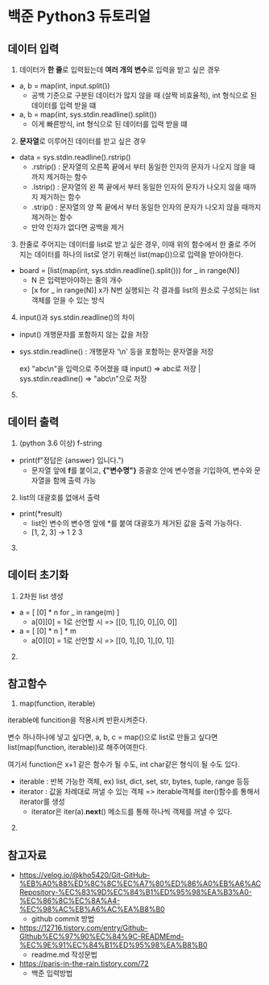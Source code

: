 # 백준 Python3 듀토리얼
## 데이터 입력
1.  데이터가 **한 줄**로 입력됬는데 **여러 개의 변수**로 입력을 받고 싶은 경우
  - a, b = map(int, input.split())
    - 공백 기준으로 구분된 데이터가 많지 않을 때 (살짝 비효율적), int 형식으로 된 데이터를 입력 받을 떄
  - a, b = map(int, sys.stdin.readline().split())
    - 이게 빠른방식, int 형식으로 된 데이터를 입력 받을 떄

2.  **문자열**로 이루어진 데이터를 받고 싶은 경우
  - data = sys.stdin.readline().rstrip()
    - .rstrip() : 문자열의 오른쪽 끝에서 부터 동일한 인자의 문자가 나오지 않을 때까지 제거하는 함수
    - .lstrip() : 문자열의 왼 쪽 끝에서 부터 동일한 인자의 문자가 나오지 않을 때까지 제거하는 함수
    - .strip() : 문자열의 양 쪽 끝에서 부터 동일한 인자의 문자가 나오지 않을 때까지 제거하는 함수
    - 만약 인자가 없다면 공백을 제거
  
3. 한줄로 주어지는 데이터를 list로 받고 싶은 경우, 이때 위의 함수에서 한 줄로 주어지는 데이터를 하나의 list로 얻기 위해선 list(map())으로 입력을 받아야한다.
 - board = [list(map(int, sys.stdin.readline().split())) for _ in range(N)]
   - N 은 입력받아야하는 줄의 개수
   - [x for _ in range(N)] x가 N번 실행되는 각 결과를 list의 원소로 구성되는 list 객체를 얻을 수 있는 방식
  
4. input()과 sys.stdin.readline()의 차이
  - input() 개행문자를 포함하지 않는 값을 저장
  - sys.stdin.readline() : 개행문자 '\n' 등을 포함하는 문자열을 저장


      ex) "abc\n"을 입력으로 주어졌을 떄 input() => abc로 저장 | sys.stdin.readline() => "abc\n"으로 저장

5.   

## 데이터 출력
1. (python 3.6 이상) f-string
  - print(f"정답은 {answer} 입니다.")
    - 문자열 앞에 **f**를 붙이고, **{"변수명"}** 중괄호 안에 변수명을 기입하여, 변수와 문자열을 함께 출력 가능

2. list의 대괄호를 없애서 출력
  - print(*result)
    - list인 변수의 변수명 앞에 *를 붙여 대괄호가 제거된 값을 출력 가능하다.
    - [1, 2, 3] -> 1 2 3  
3. 

## 데이터 초기화
1. 2차원 list 생성
  - a = [ [0] * n for _ in range(m) ]
    - a[0][0] = 1로 선언할 시 => [[0, 1],[0, 0],[0, 0]] 
  - a = [ [0] * n ] * m
    - a[0][0] = 1로 선언할 시 => [[0, 1],[0, 1],[0, 1]]  
2.  
## 참고함수
1. map(function, iterable)

iterable에 funcition을 적용시켜 반환시켜준다.

변수 하나하나에 넣고 싶다면, a, b, c = map()으로 list로 만들고 싶다면 list(map(function, iterable))로 해주어여한다.

여기서 function은 x+1 같은 함수가 될 수도, int char같은 형식이 될 수도 있다.

- iterable : 반복 가능한 객체, ex) list, dict, set, str, bytes, tuple, range 등등
- iterator : 값을 차례대로 꺼낼 수 있는 객체 => iterable객체를 iter()함수를 통해서 iterator를 생성
  - iterator은 iter(a).__next__() 메소드를 통해 하나씩 객체를 꺼낼 수 있다.

2. 

## 참고자료
- https://velog.io/@kho5420/Git-GitHub-%EB%A0%88%ED%8C%8C%EC%A7%80%ED%86%A0%EB%A6%ACRepository-%EC%83%9D%EC%84%B1%ED%95%98%EA%B3%A0-%EC%86%8C%EC%8A%A4-%EC%98%AC%EB%A6%AC%EA%B8%B0
  - github commit 방법
- https://12716.tistory.com/entry/Github-GIthub%EC%97%90%EC%84%9C-READMEmd-%EC%9E%91%EC%84%B1%ED%95%98%EA%B8%B0
  - readme.md 작성문법
- https://paris-in-the-rain.tistory.com/72
  - 백준 입력방법
